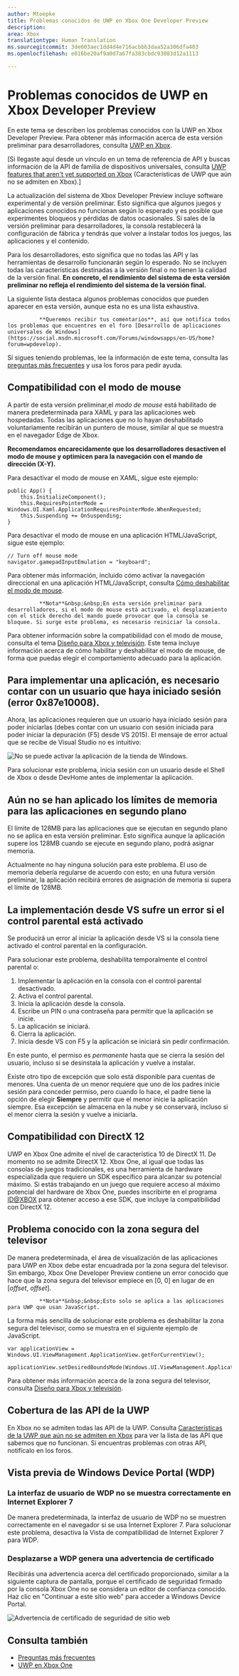 ```yaml
---
author: Mtoepke
title: Problemas conocidos de UWP en Xbox One Developer Preview
description: 
area: Xbox
translationtype: Human Translation
ms.sourcegitcommit: 3de603aec1dd4d4e716acbbb3daa52a306dfa403
ms.openlocfilehash: e016be20af9a0d7a67fa383cbdc93083d12a1113

---
```


# Problemas conocidos de UWP en Xbox Developer Preview

En este tema se describen los problemas conocidos con la UWP en Xbox Developer Preview. Para obtener más información acerca de esta versión preliminar para desarrolladores, consulta [UWP en Xbox](index.md). 

\[Si llegaste aquí desde un vínculo en un tema de referencia de API y buscas información de la API de familia de dispositivos universales, consulta [UWP features that aren't yet supported on Xbox](http://go.microsoft.com/fwlink/?LinkID=760755) (Características de UWP que aún no se admiten en Xbox).\]

La actualización del sistema de Xbox Developer Preview incluye software experimental y de versión preliminar. Esto significa que algunos juegos y aplicaciones conocidos no funcionan según lo esperado y es posible que experimentes bloqueos y pérdidas de datos ocasionales. Si sales de la versión preliminar para desarrolladores, la consola restablecerá la configuración de fábrica y tendrás que volver a instalar todos los juegos, las aplicaciones y el contenido.

Para los desarrolladores, esto significa que no todas las API y las herramientas de desarrollo funcionarán según lo esperado. No se incluyen todas las características destinadas a la versión final o no tienen la calidad de la versión final. 
**En concreto, el rendimiento del sistema de esta versión preliminar no refleja el rendimiento del sistema de la versión final.**

La siguiente lista destaca algunos problemas conocidos que pueden aparecer en esta versión, aunque esta no es una lista exhaustiva. 


              **Queremos recibir tus comentarios**, así que notifica todos los problemas que encuentres en el foro [Desarrollo de aplicaciones universales de Windows](https://social.msdn.microsoft.com/Forums/windowsapps/en-US/home?forum=wpdevelop). 

Si sigues teniendo problemas, lee la información de este tema, consulta las [preguntas más frecuentes](frequently-asked-questions.md) y usa los foros para pedir ayuda.


<!--## Developing games-->

## Compatibilidad con el modo de mouse

A partir de esta versión preliminar,el _modo de mouse_ está habilitado de manera predeterminada para XAML y para las aplicaciones web hospedadas. Todas las aplicaciones que no lo hayan deshabilitado voluntariamente recibirán un puntero de mouse, similar al que se muestra en el navegador Edge de Xbox.

**Recomendamos encarecidamente que los desarrolladores desactiven el modo de mouse y optimicen para la navegación con el mando de dirección (X-Y).**

Para desactivar el modo de mouse en XAML, sigue este ejemplo:

```code
public App() {
    this.InitializeComponent();
    this.RequiresPointerMode = Windows.UI.Xaml.ApplicationRequiresPointerMode.WhenRequested;
    this.Suspending += OnSuspending;
}
```

Para desactivar el modo de mouse en una aplicación HTML/JavaScript, sigue este ejemplo:

```code
// Turn off mouse mode
navigator.gamepadInputEmulation = "keyboard";
```

Para obtener más información, incluido cómo activar la navegación direccional en una aplicación HTML/JavaScript, consulta [Cómo deshabilitar el modo de mouse](how-to-disable-mouse-mode.md#html).

> 
              **Nota**&nbsp;&nbsp;En esta versión preliminar para desarrolladores, si el modo de mouse está activado, el desplazamiento con el stick derecho del mando puede provocar que la consola se bloquee. Si surge este problema, es necesario reiniciar la consola.

Para obtener información sobre la compatibilidad con el modo de mouse, consulta el tema [Diseño para Xbox y televisión](https://msdn.microsoft.com/windows/uwp/input-and-devices/designing-for-tv?f=255&MSPPError=-2147217396#mouse-mode). Este tema incluye información acerca de cómo habilitar y deshabilitar el modo de mouse, de forma que puedas elegir el comportamiento adecuado para la aplicación.

## Para implementar una aplicación, es necesario contar con un usuario que haya iniciado sesión (error 0x87e10008).

Ahora, las aplicaciones requieren que un usuario haya iniciado sesión para poder iniciarlas (debes contar con un usuario con sesión iniciada para poder iniciar la depuración (F5) desde VS 2015). El mensaje de error actual que se recibe de Visual Studio no es intuitivo:
 
![No se puede activar la aplicación de la tienda de Windows.](images/windows-store-app-activation-error.jpg)
 
Para solucionar este problema, inicia sesión con un usuario desde el Shell de Xbox o desde DevHome antes de implementar la aplicación.
 
## Aún no se han aplicado los límites de memoria para las aplicaciones en segundo plano
 
El límite de 128MB para las aplicaciones que se ejecutan en segundo plano no se aplica en esta versión preliminar. Esto significa aunque la aplicación supere los 128MB cuando se ejecute en segundo plano, podrá asignar memoria.
 
Actualmente no hay ninguna solución para este problema. El uso de memoria debería regularse de acuerdo con esto; en una futura versión preliminar, la aplicación recibirá errores de asignación de memoria si supera el límite de 128MB.
 
## La implementación desde VS sufre un error si el control parental está activado

Se producirá un error al iniciar la aplicación desde VS si la consola tiene activado el control parental en la configuración.

Para solucionar este problema, deshabilita temporalmente el control parental o:
1. Implementar la aplicación en la consola con el control parental desactivado.
2. Activa el control parental.
3. Inicia la aplicación desde la consola.
4. Escribe un PIN o una contraseña para permitir que la aplicación se inicie.
5. La aplicación se iniciará.
6. Cierra la aplicación.
7. Inicia desde VS con F5 y la aplicación se iniciará sin pedir confirmación.

En este punto, el permiso es _permanente_ hasta que se cierra la sesión del usuario, incluso si se desinstala la aplicación y vuelve a instalar.
 
Existe otro tipo de excepción que solo está disponible para cuentas de menores. Una cuenta de un menor requiere que uno de los padres inicie sesión para conceder permiso, pero cuando lo hace, el padre tiene la opción de elegir **Siempre** y permitir que el menor inicie la aplicación siempre. Esa excepción se almacena en la nube y se conservará, incluso si el menor cierra la sesión y vuelve a iniciarla.   

<!--### x86 vs. x64

By the time we release later this year, we will have great support for both x86 and x64, and we do support x86 in this preview. 
However, x64 has had much more testing to date (the Xbox shell and all of the apps running on the console today are x64), and so we recommend using x64 for your projects. 
This is particularly true for games.

If you decide to use x86, please report any issues you see on the forum.

Also see [Switching build flavors can cause deployment failures](known-issues.md#switching-build-flavors-can-cause-deployment-failures) later on this page.-->

<!--### Game engines

We have tested some popular game engines, but not all of them, and our test coverage for this preview has not been comprehensive. 
Your mileage may vary. 

The following game engines have been confirmed to work:
* [Construct 2](https://www.scirra.com/)

There are likely others that are working too. We would love to get your feedback on what you find. 
Please use the forum to report any issues you see.-->

## Compatibilidad con DirectX 12

UWP en Xbox One admite el nivel de característica 10 de DirectX 11. De momento no se admite DirectX 12. Xbox One, al igual que todas las consolas de juegos tradicionales, es una herramienta de hardware especializada que requiere un SDK específico para alcanzar su potencial máximo. Si estás trabajando en un juego que requiere acceso al máximo potencial del hardware de Xbox One, puedes inscribirte en el programa [ID@XBOX](http://www.xbox.com/Developers/id) para obtener acceso a ese SDK, que incluye la compatibilidad con DirectX 12.

<!-- ### Xbox One Developer Preview disables game streaming to Windows 10

Activating the Xbox One Developer Preview on your console will prevent you from streaming games from your Xbox One to the Xbox app on Windows 10, even if your console is set to retail mode. 
To restore the game streaming feature, you must leave the developer preview. -->

## Problema conocido con la zona segura del televisor

De manera predeterminada, el área de visualización de las aplicaciones para UWP en Xbox debe estar encuadrada por la zona segura del televisor. Sin embargo, Xbox One Developer Preview contiene un error conocido que hace que la zona segura del televisor empiece en [0, 0] en lugar de en [_offset_, _offset_].

> 
              **Nota**&nbsp;&nbsp;Esto solo se aplica a las aplicaciones para UWP que usan JavaScript.

La forma más sencilla de solucionar este problema es deshabilitar la zona segura del televisor, como se muestra en el siguiente ejemplo de JavaScript.

    var applicationView = Windows.UI.ViewManagement.ApplicationView.getForCurrentView();

    applicationView.setDesiredBoundsMode(Windows.UI.ViewManagement.ApplicationViewBoundsMode.useCoreWindow);

Para obtener más información acerca de la zona segura del televisor, consulta [Diseño para Xbox y televisión](https://msdn.microsoft.com/windows/uwp/input-and-devices/designing-for-tv).

<!--## System resources for UWP apps and games on Xbox One

UWP apps and games running on Xbox One share resources with the system and other apps, and so the system governs the resources that are available to any one game or app. 
If you are running into memory or performance issues, this may be why. 
For more details, see [System resources for UWP apps and games on Xbox One](system-resource-allocation.md).-->

<!--
## Networking using traditional sockets

In this developer preview, inbound and outbound network access from the console that uses traditional TCP/UDP sockets (WinSock, Windows.Networking.Sockets) is not available. 
Developers can still use HTTP and WebSockets.
--> 


## Cobertura de las API de la UWP

En Xbox no se admiten todas las API de la UWP. Consulta [Características de la UWP que aún no se admiten en Xbox](http://go.microsoft.com/fwlink/p/?LinkId=760755) para ver la lista de las API que sabemos que no funcionan. Si encuentras problemas con otras API, notifícalo en los foros. 

<!--## XAML controls do not look like or behave like the controls in the Xbox One shell

In this developer preview, the XAML controls are not in their final form. In particular:
* Gamepad X-Y navigation does not work reliably for all controls.
* Controls do not look like controls in the Xbox shell. This includes the control focus rectangle.
* Navigating between controls does not automatically make “navigation sounds.”

These issues will be addressed in a future developer preview.-->

<!--## Visual Studio and deployment issues

### Switching build flavors can cause deployment failures

Switching between Debug and Release builds, or between x86 and x64, or between Managed and .Net Native builds, can cause deployment failures. 

The simplest way to avoid these issues for this preview is to stick to Debug and one architecture. 

If you do hit this issue, uninstalling your app in the Collections app on your Xbox One will typically resolve it.

> ****&nbsp;&nbsp;Uninstalling your app from Windows Device Portal (WDP) will not resolve the issue.

If your issues persist, uninstall your app or game in the Collections app, leave Developer Mode, restart to Retail Mode and then switch back to Developer Mode.
You may also need to restart Visual Studio and clean your solution.

For more information, see the “Fixing deployment failures” section in [Frequently asked questions](frequently-asked-questions.md).

### Uninstalling an app while you are debugging it in Visual Studio will cause it to fail silently

Attempting to uninstall an app that is running under the debugger via the WDP “Installed Apps” tool will cause it to silently fail. 
The workaround is to stop debugging the app in Visual Studio before attempting to remove it via WDP.

### Visual Studio/Xbox PIN pairing failures

It is possible to get into a state where the PIN pairing between Visual Studio and your Xbox One gets out of sync. 
If PIN pairing fails, use the “Remove all pairings” button in Dev Home, restart Xbox One, restart your development PC, and then try again.--> 


## Vista previa de Windows Device Portal (WDP)

<!--### Starting WDP from Dev Home crashes Dev Home

When you start WDP in Dev Home, it will cause Dev Home to crash after you have entered your user name and password and selected **Save**. 
The credentials are saved but WDP is not started. 
You can start WDP by restarting Xbox One.--> 

<!--### Disabling WDP in Dev Home does not work

If you disable WDP in Dev Home, it will be turned off. 
However, when you restart your Xbox One, WDP will be started again. 
You can work around this issue by using **Reset and keep my games & apps** to delete any stored state on your Xbox One. 
Go to Settings > System > Console info & updates > Reset console, and then select the **Reset and keep my games & apps** button.

> **Caution**&nbsp;&nbsp;Doing this will delete all saved settings on your Xbox One including wireless settings, user accounts and any game progress that has not been saved to cloud storage.

> **Caution**&nbsp;&nbsp;DO NOT select the **Reset and remove everything** button.
This will delete all of your games, apps, settings and content, deactivate Developer Mode, and remove you console from the Developer Preview group.

### The columns in the “Running Apps” table do not update predictably. 

Sometimes this is resolved by sorting a column on the table.-->

### La interfaz de usuario de WDP no se muestra correctamente en Internet Explorer 7 

De manera predeterminada, la interfaz de usuario de WDP no se muestren correctamente en el navegador si se usa Internet Explorer 7. Para solucionar este problema, desactiva la Vista de compatibilidad de Internet Explorer 7 para WDP.

### Desplazarse a WDP genera una advertencia de certificado

Recibirás una advertencia acerca del certificado proporcionado, similar a la siguiente captura de pantalla, porque el certificado de seguridad firmado por la consola Xbox One no se considera un editor de confianza conocido. Haz clic en "Continuar a este sitio web" para acceder a Windows Device Portal.

![Advertencia de certificado de seguridad de sitio web](images/security_cert_warning.jpg)

<!--## Dev Home

Occasionally, selecting the “Manage Windows Device Portal” option in Dev Home will cause Dev Home to silently exit to the Home screen. 
This is caused by a failure in the WDP infrastructure on the console and can be resolved by restarting the console.-->

## Consulta también
- [Preguntas más frecuentes](frequently-asked-questions.md)
- [UWP en Xbox One](index.md)



<!--HONumber=Jul16_HO2-->


